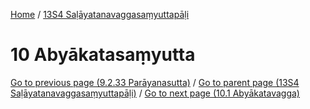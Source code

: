 
[Home](/) / [13S4 Saḷāyatanavaggasaṃyuttapāḷi](../13S4.md)

# 10 Abyākatasaṃyutta


[Go to previous page (9.2.33 Parāyanasutta)](9/9.2/9.2.33.md) / [Go to parent page (13S4 Saḷāyatanavaggasaṃyuttapāḷi)](0.md) / [Go to next page (10.1 Abyākatavagga)](10/10.1.md)


